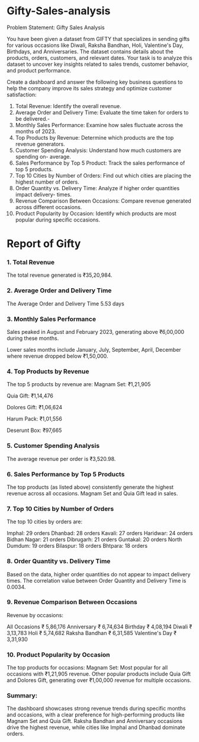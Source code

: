 # Gifty-Sales-analysis

Problem Statement: Gifty Sales Analysis

You have been given a dataset from GIFTY that specializes in sending gifts for
various occasions like Diwali, Raksha Bandhan, Holi, Valentine's Day, Birthdays, and
Anniversaries. The dataset contains details about the products, orders, customers, and relevant
dates. Your task is to analyze this dataset to uncover key insights related to sales trends,
customer behavior, and product performance.

Create a dashboard and answer the following key business questions to help the company
improve its sales strategy and optimize customer satisfaction:

1. Total Revenue: Identify the overall revenue.
2. Average Order and Delivery Time: Evaluate the time taken for orders to be delivered.-
3. Monthly Sales Performance: Examine how sales fluctuate across the months of 2023.
4. Top Products by Revenue: Determine which products are the top revenue generators.
5. Customer Spending Analysis: Understand how much customers are spending on-
average.
6. Sales Performance by Top 5 Product: Track the sales performance of top 5 products.
7. Top 10 Cities by Number of Orders: Find out which cities are placing the highest
number of orders.
8. Order Quantity vs. Delivery Time: Analyze if higher order quantities impact delivery-
times.
9. Revenue Comparison Between Occasions: Compare revenue generated across
different occasions.
10. Product Popularity by Occasion: Identify which products are most popular during
specific occasions.

# Report of Gifty

### 1. Total Revenue
The total revenue generated is ₹35,20,984.

### 2. Average Order and Delivery Time
The Average Order and Delivery Time 5.53 days

### 3. Monthly Sales Performance
Sales peaked in August and February 2023, generating above ₹6,00,000 during these months.

Lower sales months include January, July, September, April, December where revenue dropped below ₹1,50,000.

### 4. Top Products by Revenue
The top 5 products by revenue are:
Magnam Set: ₹1,21,905

Quia Gift: ₹1,14,476

Dolores Gift: ₹1,06,624

Harum Pack: ₹1,01,556

Deserunt Box: ₹97,665

### 5. Customer Spending Analysis
The average revenue per order is ₹3,520.98.

### 6. Sales Performance by Top 5 Products
The top products (as listed above) consistently generate the highest revenue across all occasions. Magnam Set and Quia Gift lead in sales.

### 7. Top 10 Cities by Number of Orders
The top 10 cities by orders are:

Imphal: 29 orders
Dhanbad: 28 orders
Kavali: 27 orders
Haridwar: 24 orders
Bidhan Nagar: 21 orders
Dibrugarh: 21 orders
Guntakal: 20 orders
North Dumdum: 19 orders
Bilaspur: 18 orders
Bhtpara: 18 orders

### 8. Order Quantity vs. Delivery Time
 Based on the data, higher order quantities do not appear to impact delivery times. The correlation value between Order Quantity and Delivery Time is 0.0034.
 
### 9. Revenue Comparison Between Occasions
Revenue by occasions:

All Occasions	₹ 5,86,176
Anniversary	₹ 6,74,634
Birthday	₹ 4,08,194
Diwali	₹ 3,13,783
Holi	₹ 5,74,682
Raksha Bandhan	₹ 6,31,585
Valentine's Day	₹ 3,31,930

### 10. Product Popularity by Occasion
The top products for occasions:
Magnam Set: Most popular for all occasions with ₹1,21,905 revenue.
Other popular products include Quia Gift and Dolores Gift, generating over ₹1,00,000 revenue for multiple occasions.

### Summary:
The dashboard showcases strong revenue trends during specific months and occasions, with a clear preference for high-performing products like Magnam Set and Quia Gift. Raksha Bandhan and Anniversary occasions drive the highest revenue, while cities like Imphal and Dhanbad dominate orders. 
